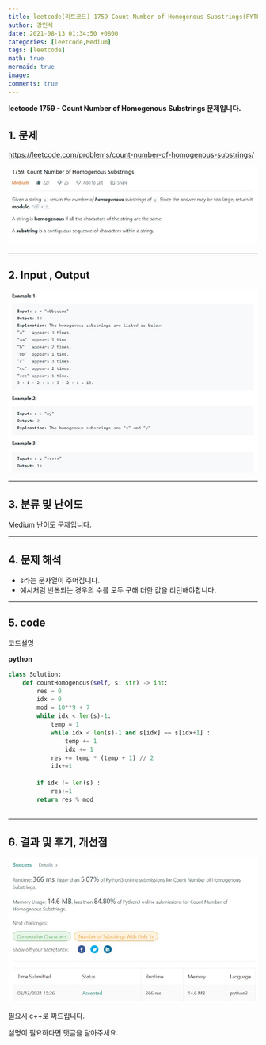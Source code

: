 ```yaml
---
title: leetcode(리트코드)-1759 Count Number of Homogenous Substrings(PYTHON)
author: 강민석
date: 2021-08-13 01:34:50 +0800
categories: [leetcode,Medium]
tags: [leetcode]
math: true
mermaid: true
image: 
comments: true
---
```


**leetcode 1759 - Count Number of Homogenous Substrings  문제입니다.**

## 1. 문제
<https://leetcode.com/problems/count-number-of-homogenous-substrings/> 

![](/assets/img/sample/leetcode/1759/Problem.JPG)

-----  

## 2. Input , Output

![](/assets/img/sample/leetcode/1759/input.JPG)  


-----  

## 3. 분류 및 난이도

Medium 난이도 문제입니다.  


-----  

## 4. 문제 해석

- s라는 문자열이 주어집니다.
- 예시처럼 반복되는 경우의 수를 모두 구해 더한 값을 리턴해야합니다.






-----  

## 5. code  

코드설명


**python**

```python
class Solution:
    def countHomogenous(self, s: str) -> int:
        res = 0 
        idx = 0 
        mod = 10**9 + 7 
        while idx < len(s)-1:
            temp = 1
            while idx < len(s)-1 and s[idx] == s[idx+1] :
                temp += 1
                idx += 1
            res += temp * (temp + 1) // 2
            idx+=1
            
        if idx != len(s) : 
            res+=1
        return res % mod
                    
```


-----

## 6. 결과 및 후기, 개선점



![](/assets/img/sample/leetcode/1759/result.JPG)  


필요시 c++로 짜드립니다.

설명이 필요하다면 댓글을 달아주세요.


